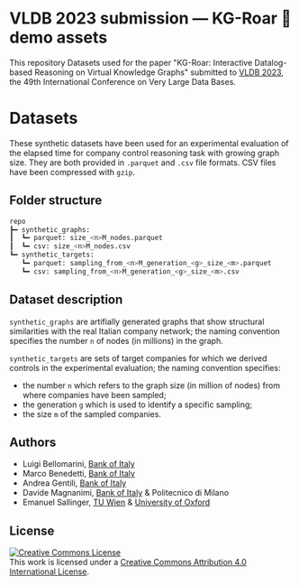 # VLDB 2023 submission — KG-Roar 🦁 demo assets

This repository Datasets used for the paper "KG-Roar: Interactive Datalog-based Reasoning on Virtual Knowledge Graphs" submitted to [VLDB 2023](https://vldb.org/2023/), the 49th International Conference on Very Large Data Bases.

# Datasets

These synthetic datasets have been used for an experimental evaluation of the elapsed time for company control reasoning task with growing graph size. They are both provided in `.parquet` and `.csv` file formats. CSV files have been compressed with `gzip`.

## Folder structure

```bash
repo
┣━ synthetic_graphs:
┃  ┗━ parquet: size_<n>M_nodes.parquet
┃  ┗━ csv: size_<n>M_nodes.csv
┗━ synthetic_targets:
   ┗━ parquet: sampling_from_<n>M_generation_<g>_size_<m>.parquet
   ┗━ csv: sampling_from_<n>M_generation_<g>_size_<m>.csv
```

## Dataset description

`synthetic_graphs` are artifially generated graphs that show structural similarities with the real Italian company network; the naming convention specifies the number `n` of nodes (in millions) in the graph.

`synthetic_targets` are sets of target companies for which we derived controls in the experimental evaluation; the naming convention specifies:
* the number `n` which refers to the graph size (in million of nodes) from where companies have been sampled;
* the generation `g` which is used to identify a specific sampling;
* the size `m` of the sampled companies.


## Authors
* Luigi Bellomarini, [Bank of Italy](https://www.bankit.art/people/luigi-bellomarini)
* Marco Benedetti, [Bank of Italy](https://www.bankit.art/people/marco-benedetti)
* Andrea Gentili, [Bank of Italy](https://www.bankit.art/people/andrea-gentili)
* Davide Magnanimi, [Bank of Italy](https://www.bankit.art/people/davide-magnanimi) & Politecnico di Milano
* Emanuel Sallinger, [TU Wien](https://www.dbai.tuwien.ac.at/staff/sallinger/) & [University of Oxford](https://www.cs.ox.ac.uk/people/emanuel.sallinger/)

## License
<a rel="license" href="http://creativecommons.org/licenses/by/4.0/"><img alt="Creative Commons License" style="border-width:0" src="https://i.creativecommons.org/l/by/4.0/88x31.png" /></a><br />This work is licensed under a <a rel="license" href="http://creativecommons.org/licenses/by/4.0/">Creative Commons Attribution 4.0 International License</a>.
